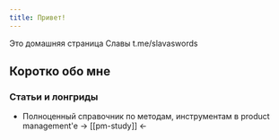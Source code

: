 ```yaml
---
title: Привет!
---
```


Это домашняя страница Славы t.me/slavaswords

## Коротко обо мне



### Статьи и лонгриды
- Полноценный справочник по методам, инструментам в product management'e ->  [[pm-study]] <-
